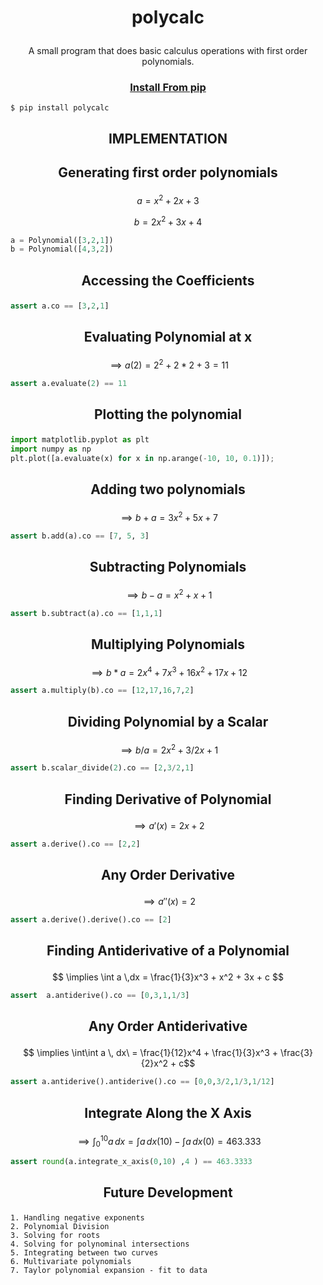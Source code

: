 # <p align="center">polycalc
<p align="center">A small program that does basic calculus operations with first order polynomials.


### <p align="center">[Install From pip](https://pypi.org/project/polycalc/)
```
$ pip install polycalc
```


## <p align="center">IMPLEMENTATION

## <p align="center">Generating first order polynomials

$$ a = x^2 + 2x + 3$$

$$ b = 2x^2 + 3x + 4$$

``` python
a = Polynomial([3,2,1])
b = Polynomial([4,3,2])
```
## <p align="center">Accessing the Coefficients
``` python
assert a.co == [3,2,1]
```
## <p align="center">Evaluating Polynomial at x
$$\implies a(2) = 2^2 + 2*2 + 3 = 11$$
``` python
assert a.evaluate(2) == 11
```

## <p align="center">Plotting the polynomial

``` python
import matplotlib.pyplot as plt
import numpy as np
plt.plot([a.evaluate(x) for x in np.arange(-10, 10, 0.1)]);
```

## <p align="center">Adding two polynomials
$$\implies b+a = 3x^2 + 5x + 7$$
``` python
assert b.add(a).co == [7, 5, 3]
```

## <p align="center">Subtracting Polynomials
$$\implies b-a = x^2 + x + 1$$
``` python
assert b.subtract(a).co == [1,1,1]
```

## <p align="center"> Multiplying Polynomials
$$\implies b*a = 2x^4 + 7x^3 + 16x^2 + 17x + 12$$
``` python
assert a.multiply(b).co == [12,17,16,7,2]
```

## <p align="center">Dividing Polynomial by a Scalar
$$\implies b/a = 2x^2 + 3/2x + 1$$
``` python
assert b.scalar_divide(2).co == [2,3/2,1]
```

## <p align="center"> Finding Derivative of Polynomial
$$\implies a'(x) = 2x + 2 $$
``` python
assert a.derive().co == [2,2]
```

## <p align="center"> Any Order Derivative
$$\implies a''(x) = 2$$
``` python
assert a.derive().derive().co == [2]
```

## <p align="center">Finding Antiderivative of a Polynomial
$$ \implies \int a \,dx = \frac{1}{3}x^3 + x^2 + 3x + c $$

``` python
assert  a.antiderive().co == [0,3,1,1/3]
```

## <p align="center">Any Order Antiderivative
$$ \implies \int\int a \, dx\ = \frac{1}{12}x^4 + \frac{1}{3}x^3 + \frac{3}{2}x^2 + c$$
``` python
assert a.antiderive().antiderive().co == [0,0,3/2,1/3,1/12]
```

## <p align="center">Integrate Along the X Axis
$$ \implies \int_{0}^{10} a\, dx = \int a \, dx (10) -  \int a\, dx(0) = 463.333$$
``` python
assert round(a.integrate_x_axis(0,10) ,4 ) == 463.3333
```

## <p align="center">Future Development
    1. Handling negative exponents
    2. Polynomial Division
    3. Solving for roots
    4. Solving for polynominal intersections
    5. Integrating between two curves
    6. Multivariate polynomials
    7. Taylor polynomial expansion - fit to data